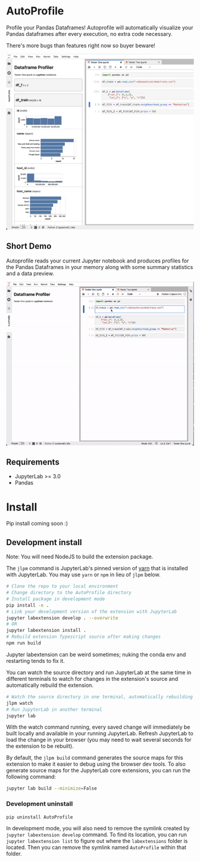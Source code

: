 # AutoProfile

Profile your Pandas Dataframes! Autoprofile will automatically visualize your Pandas dataframes after every execution, no extra code necessary. 

There's more bugs than features right now so buyer beware!

![screenshot of autoprofile](examples/basic_profiler_sc.png)

## Short Demo

Autoprofile reads your current Jupyter notebook and produces profiles for the Pandas Dataframes in your memory along with some summary statistics and a data preview.

![demo of autoprofile](examples/demo.gif)


## Requirements

* JupyterLab >= 3.0
* Pandas 

# Install

Pip install coming soon :)

<!-- To install the extension, execute:

```bash
pip install AutoProfile
``` -->

## Development install

Note: You will need NodeJS to build the extension package.

The `jlpm` command is JupyterLab's pinned version of
[yarn](https://yarnpkg.com/) that is installed with JupyterLab. You may use
`yarn` or `npm` in lieu of `jlpm` below.

```bash
# Clone the repo to your local environment
# Change directory to the AutoProfile directory
# Install package in development mode
pip install -e .
# Link your development version of the extension with JupyterLab
jupyter labextension develop . --overwrite
# OR
jupyter labextension install .
# Rebuild extension Typescript source after making changes
npm run build
```

Jupyter labextension can be weird sometimes; nuking the conda env and restarting tends to fix it.

You can watch the source directory and run JupyterLab at the same time in different terminals to watch for changes in the extension's source and automatically rebuild the extension.

```bash
# Watch the source directory in one terminal, automatically rebuilding when needed
jlpm watch
# Run JupyterLab in another terminal
jupyter lab
```

With the watch command running, every saved change will immediately be built locally and available in your running JupyterLab. Refresh JupyterLab to load the change in your browser (you may need to wait several seconds for the extension to be rebuilt).

By default, the `jlpm build` command generates the source maps for this extension to make it easier to debug using the browser dev tools. To also generate source maps for the JupyterLab core extensions, you can run the following command:

```bash
jupyter lab build --minimize=False
```

### Development uninstall

```bash
pip uninstall AutoProfile
```

In development mode, you will also need to remove the symlink created by `jupyter labextension develop`
command. To find its location, you can run `jupyter labextension list` to figure out where the `labextensions`
folder is located. Then you can remove the symlink named `AutoProfile` within that folder.